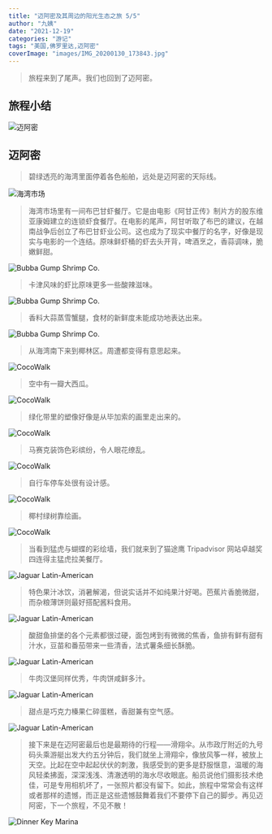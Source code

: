 ```yaml
---
title: "迈阿密及其周边的阳光生态之旅 5/5"
author: "九姨"
date: "2021-12-19"
categories: "游记"
tags: "美国,佛罗里达,迈阿密"
coverImage: "images/IMG_20200130_173843.jpg"
---
```


>旅程来到了尾声。我们也回到了迈阿密。

## 旅程小结

![迈阿密](images/miami.jpg)

## 迈阿密

>碧绿透亮的海湾里面停着各色船舶，远处是迈阿密的天际线。

![海湾市场](images/IMG_20200130_173843.jpg)

>海湾市场里有一间布巴甘虾餐厅。它是由电影《阿甘正传》制片方的股东维亚康姆建立的连锁虾食餐厅。在电影的尾声，阿甘听取了布巴的建议，在越南战争后创立了布巴甘虾业公司。这也成为了现实中餐厅的名字，好像是现实与电影的一个连结。原味鲜虾桶的虾去头开背，啤酒烹之，香蒜调味，脆嫩鲜甜。

![Bubba Gump Shrimp Co.](images/IMG_20200130_180624.jpg)

>卡津风味的虾比原味更多一些酸辣滋味。

![Bubba Gump Shrimp Co.](images/IMG_20200130_180642.jpg)

>香料大蒜蒸雪蟹腿，食材的新鲜度未能成功地表达出来。

![Bubba Gump Shrimp Co.](images/IMG_20200130_190406.jpg)

>从海湾南下来到椰林区。周遭都变得有意思起来。

![CocoWalk](images/IMG_20200131_085139.jpg)

>空中有一瓣大西瓜。

![CocoWalk](images/IMG_20200131_085643.jpg)

>绿化带里的塑像好像是从毕加索的画里走出来的。

![CocoWalk](images/IMG_20200131_112533.jpg)

>马赛克装饰色彩缤纷，令人眼花缭乱。

![CocoWalk](images/IMG_20200131_112907.jpg)

>自行车停车处很有设计感。

![CocoWalk](images/IMG_20200131_112959.jpg)

>椰村绿树靠绘画。

![CocoWalk](images/IMG_20200131_113044.jpg)

>当看到猛虎与蝴蝶的彩绘墙，我们就来到了猫途鹰 Tripadvisor 网站卓越奖四连得主猛虎拉美餐厅。

![Jaguar Latin-American](images/IMG_20200131_113438.jpg)

>特色果汁冰饮，消暑解渴，但说实话并不如纯果汁好喝。芭蕉片香脆微甜，而杂粮薄饼则最好搭配酱料食用。

![Jaguar Latin-American](images/IMG_20200131_114222.jpg)

>酸甜鱼排堡的各个元素都很过硬，面包烤到有微微的焦香，鱼排有鲜有甜有汁水，豆苗和番茄带来一些清香，法式薯条细长酥脆。

![Jaguar Latin-American](images/IMG_20200131_115600.jpg)

>牛肉汉堡同样优秀，牛肉饼咸鲜多汁。

![Jaguar Latin-American](images/IMG_20200131_115624.jpg)

>甜点是巧克力榛果仁碎蛋糕，香甜兼有空气感。

![Jaguar Latin-American](images/IMG_20200131_124001.jpg)

>接下来是在迈阿密最后也是最期待的行程——滑翔伞。从市政厅附近的九号码头乘游艇出发大约五分钟后，我们就坐上滑翔伞，像放风筝一样，被放上天空。比起在空中起起伏伏的刺激，我感受到的更多是舒服惬意，温暖的海风轻柔拂面，深深浅浅、清澈透明的海水尽收眼底。船员说他们摄影技术绝佳，可是专用相机坏了，一张照片都没有留下。如此，旅程中常常会有这样或者那样的遗憾，而正是这些遗憾鼓舞着我们不要停下自己的脚步。再见迈阿密，下一个旅程，不见不散！

![Dinner Key Marina](images/IMG_20200131.jpg)

